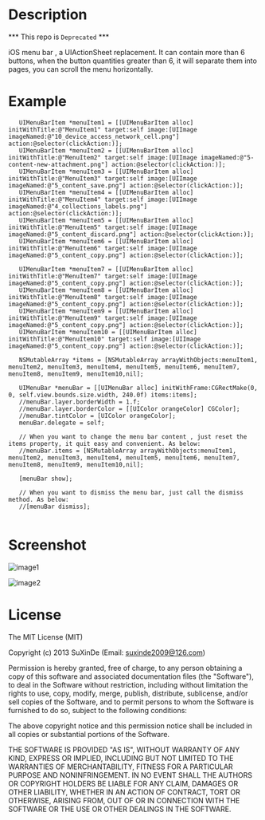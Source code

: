 # Description

*** This repo is `Deprecated` ***
 
iOS menu bar , a UIActionSheet replacement. It can contain more than 6 buttons, when the button quantities greater than 6, it will separate them into pages, you can scroll the menu horizontally.  

# Example
 ```
    UIMenuBarItem *menuItem1 = [[UIMenuBarItem alloc] initWithTitle:@"MenuItem1" target:self image:[UIImage imageNamed:@"10_device_access_network_cell.png"] action:@selector(clickAction:)];
    UIMenuBarItem *menuItem2 = [[UIMenuBarItem alloc] initWithTitle:@"MenuItem2" target:self image:[UIImage imageNamed:@"5-content-new-attachment.png"] action:@selector(clickAction:)];
    UIMenuBarItem *menuItem3 = [[UIMenuBarItem alloc] initWithTitle:@"MenuItem3" target:self image:[UIImage imageNamed:@"5_content_save.png"] action:@selector(clickAction:)];
    UIMenuBarItem *menuItem4 = [[UIMenuBarItem alloc] initWithTitle:@"MenuItem4" target:self image:[UIImage imageNamed:@"4_collections_labels.png"] action:@selector(clickAction:)];
    UIMenuBarItem *menuItem5 = [[UIMenuBarItem alloc] initWithTitle:@"MenuItem5" target:self image:[UIImage imageNamed:@"5_content_discard.png"] action:@selector(clickAction:)];
    UIMenuBarItem *menuItem6 = [[UIMenuBarItem alloc] initWithTitle:@"MenuItem6" target:self image:[UIImage imageNamed:@"5_content_copy.png"] action:@selector(clickAction:)];
    
    UIMenuBarItem *menuItem7 = [[UIMenuBarItem alloc] initWithTitle:@"MenuItem7" target:self image:[UIImage imageNamed:@"5_content_copy.png"] action:@selector(clickAction:)];
    UIMenuBarItem *menuItem8 = [[UIMenuBarItem alloc] initWithTitle:@"MenuItem8" target:self image:[UIImage imageNamed:@"5_content_copy.png"] action:@selector(clickAction:)];
    UIMenuBarItem *menuItem9 = [[UIMenuBarItem alloc] initWithTitle:@"MenuItem9" target:self image:[UIImage imageNamed:@"5_content_copy.png"] action:@selector(clickAction:)];
    UIMenuBarItem *menuItem10 = [[UIMenuBarItem alloc] initWithTitle:@"MenuItem10" target:self image:[UIImage imageNamed:@"5_content_copy.png"] action:@selector(clickAction:)];
    
    NSMutableArray *items = [NSMutableArray arrayWithObjects:menuItem1, menuItem2, menuItem3, menuItem4, menuItem5, menuItem6, menuItem7, menuItem8, menuItem9, menuItem10,nil];
    
    UIMenuBar *menuBar = [[UIMenuBar alloc] initWithFrame:CGRectMake(0, 0, self.view.bounds.size.width, 240.0f) items:items];
    //menuBar.layer.borderWidth = 1.f;
    //menuBar.layer.borderColor = [[UIColor orangeColor] CGColor];
    //menuBar.tintColor = [UIColor orangeColor];
    menuBar.delegate = self;
    
    // When you want to change the menu bar content , just reset the items property, it quit easy and convenient. As below:
    //menuBar.items = [NSMutableArray arrayWithObjects:menuItem1, menuItem2, menuItem3, menuItem4, menuItem5, menuItem6, menuItem7, menuItem8, menuItem9, menuItem10,nil];
    
    [menuBar show];
    
    // When you want to dismiss the menu bar, just call the dismiss method. As below:
    //[menuBar dismiss];
    
```

# Screenshot

![image1](https://raw.github.com/suxinde2009/UIMenuBar/master/snapshot01.jpg)

![image2](https://raw.github.com/suxinde2009/UIMenuBar/master/snapshot02.jpg)

# License

The MIT License (MIT)

Copyright (c) 2013 SuXinDe (Email: suxinde2009@126.com)

Permission is hereby granted, free of charge, to any person obtaining a copy
of this software and associated documentation files (the "Software"), to deal
in the Software without restriction, including without limitation the rights
to use, copy, modify, merge, publish, distribute, sublicense, and/or sell
copies of the Software, and to permit persons to whom the Software is
furnished to do so, subject to the following conditions:

The above copyright notice and this permission notice shall be included in
all copies or substantial portions of the Software.

THE SOFTWARE IS PROVIDED "AS IS", WITHOUT WARRANTY OF ANY KIND, EXPRESS OR
IMPLIED, INCLUDING BUT NOT LIMITED TO THE WARRANTIES OF MERCHANTABILITY,
FITNESS FOR A PARTICULAR PURPOSE AND NONINFRINGEMENT. IN NO EVENT SHALL THE
AUTHORS OR COPYRIGHT HOLDERS BE LIABLE FOR ANY CLAIM, DAMAGES OR OTHER
LIABILITY, WHETHER IN AN ACTION OF CONTRACT, TORT OR OTHERWISE, ARISING FROM,
OUT OF OR IN CONNECTION WITH THE SOFTWARE OR THE USE OR OTHER DEALINGS IN
THE SOFTWARE.
